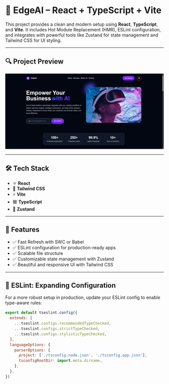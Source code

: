 # 🚀 EdgeAI – React + TypeScript + Vite

This project provides a clean and modern setup using **React**, **TypeScript**, and **Vite**. It includes Hot Module Replacement (HMR), ESLint configuration, and integrates with powerful tools like Zustand for state management and Tailwind CSS for UI styling.

---

## 🔍 Project Preview

![Preview](./src/assets/preview.png)

---

## 🛠️ Tech Stack

- ⚛️ **React**
- 💨 **Tailwind CSS**
- ⚡ **Vite**
- 🟦 **TypeScript**
- 🧠 **Zustand**

---

## 🧩 Features

- ✅ Fast Refresh with SWC or Babel
- ✅ ESLint configuration for production-ready apps
- ✅ Scalable file structure
- ✅ Customizable state management with Zustand
- ✅ Beautiful and responsive UI with Tailwind CSS

---

## 🔧 ESLint: Expanding Configuration

For a more robust setup in production, update your ESLint config to enable type-aware rules:

```js
export default tseslint.config({
  extends: [
    ...tseslint.configs.recommendedTypeChecked,
    ...tseslint.configs.strictTypeChecked,
    ...tseslint.configs.stylisticTypeChecked,
  ],
  languageOptions: {
    parserOptions: {
      project: ['./tsconfig.node.json', './tsconfig.app.json'],
      tsconfigRootDir: import.meta.dirname,
    },
  },
})
